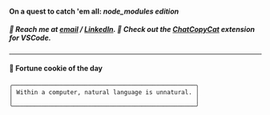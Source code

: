 #### On a quest to catch 'em all: *node_modules edition*

##### :calling: Reach me at **[email](mailto:johannes@stenmark.in)** ***/*** **[LinkedIn](https://www.linkedin.com/in/johannes-stenmark)**.  :feet: Check out the [ChatCopyCat](https://github.com/jstenmark/ChatCopyCat) extension for VSCode.

---
#### :cookie: Fortune cookie of the day
```smalltalk
╭───────────────────────────────────────────────────╮
│ Within a computer, natural language is unnatural. │
│                                                   │
╰───────────────────────────────────────────────────╯
```
